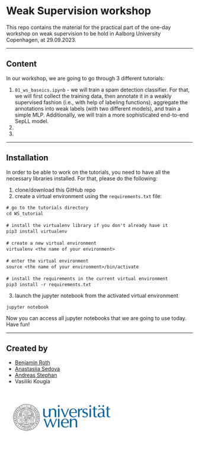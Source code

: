 # Weak Supervision workshop

This repo contains the material for the practical part of the one-day workshop on weak supervision to be hold in Aalborg University Copenhagen, at 29.09.2023. 

---
## Content 

In our workshop, we are going to go through 3 different tutorials: 
1. `01_ws_baseics.ipynb` - we will train a spam detection classifier. 
For that, we will first collect the training data, then annotate it in a weakly supervised fashion 
(i.e., with help of labeling functions),
aggregate the annotations into weak labels (with two different models),
and train a simple MLP. 
Additionally, we will train a more sophisticated end-to-end SepLL model. 
2. 
3.
 
---
## Installation

In order to be able to work on the tutorials, you need to have all the necessary libraries installed. 
For that, please do the following: 
1. clone/download this GitHub repo
2. create a virtual environment using the `requirements.txt` file:
```
# go to the tutorials directory 
cd WS_tutorial

# install the virtualenv library if you don't already have it
pip3 install virtualenv       

# create a new virtual environment  
virtualenv <the name of your environment>  

# enter the virtual environment         
source <the name of your environment>/bin/activate

# install the requirements in the current virtual environment 
pip3 install -r requirements.txt
```
3. launch the jupyter notebook from the activated virtual environment
```
jupyter notebook 
```

Now you can access all jupyter notebooks that we are going to use today. Have fun!

---
## Created by

- [Benjamin Roth](http://benjaminroth.net/)
- [Anastasiia Sedova](https://anasedova.github.io)
- [Andreas Stephan](https://andst.github.io)
- Vasiliki Kougia

<img src="img/Uni_Logo_2016.jpg" width="300"/>





